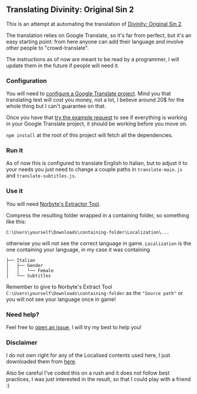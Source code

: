 ## Translating Divinity: Original Sin 2

This is an attempt at automating the translation of [Divinity: Original Sin 2](https://divinity.game/).

The translation relies on Google Translate, so it's far from perfect, but it's an easy starting point: from here
anyone can add their language and involve other people to "crowd-translate".

The instructions as of now are meant to be read by a programmer, I will update them in the future if people
will need it.

### Configuration

You will need to [configure a Google Translate project](https://cloud.google.com/translate/docs/quickstart). Mind you
that translating text will cost you money, not a lot, I believe around 20$ for the whole thing but I can't guarantee on that.

Once you have that [try the example request](https://cloud.google.com/translate/docs/quickstart#make_a_translation_api_request) to
see if everything is working in your Google Translate project, it should be working before you move on.

`npm install` at the root of this project will fetch all the dependencies.

### Run it

As of now this is configured to translate English to Italian, but to adjust it to your needs you just need to change a couple
paths in `translate-main.js` and `translate-subtitles.js`.

### Use it

You will need [Norbyte's Extractor Tool](https://docs.larian.game/Pak_Extractor_Guide).

Compress the resulting folder wrapped in a containing folder, so something like this:

`C:\Users\yourself\Downloads\containing-folder\Localization\...`

otherwise you will not see the correct language in game. `Localization` is the one containing your language, in my case
it was containing

```
├── Italian
│   ├── Gender
│   │   └── Female
│   └── Subtitles
```

Remember to give to Norbyte's Extract Tool `C:\Users\yourself\Downloads\containing-folder` as the `"Source path"` or you will
not see your language once in game!

### Need help?

Feel free to [open an issue](issues/new), I will try my best to help you!

### Disclaimer

I do not own right for any of the Localised contents used here, I just downloaded them from [here](https://docs.larian.game/Modding:_Localization).

Also be careful I've coded this on a rush and it does not follow best practices, I was just interested in the result, so that
I could play with a friend :)

